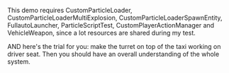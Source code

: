 This demo requires CustomParticleLoader, CustomParticleLoaderMultiExplosion, CustomParticleLoaderSpawnEntity, FullautoLauncher, ParticleScriptTest, CustomPlayerActionManager and VehicleWeapon, since a lot resources are shared during my test.

AND here's the trial for you: make the turret on top of the taxi working on driver seat. Then you should have an overall understanding of the whole system.